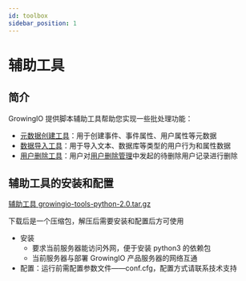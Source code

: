 ```yaml
---
id: toolbox
sidebar_position: 1
---
```


# 辅助工具

## 简介[](#jian-jie)

GrowingIO 提供脚本辅助工具帮助您实现一些批处理功能：‌

- ​[元数据创建工具](../../developer-manual/toolbox/metadata-creator)：用于创建事件、事件属性、用户属性等元数据
- ​[数据导入工具](../../developer-manual/toolbox/dataimporter)：用于导入文本、数据库等类型的用户行为和属性数据
- ​[用户删除工具](../../developer-manual/toolbox/user-delete-tool)：用户对[用户删除管理](../../product-manual/customer-data-platform/data-integration/user-del-management)中发起的待删除用户记录进行删除

## 辅助工具的安装和配置

[辅助工具 growingio-tools-python-2.0.tar.gz](/img/growingio-tools-python-2.0.tar.gz)

下载后是一个压缩包，解压后需要安装和配置后方可使用

- 安装
  - 要求当前服务器能访问外网，便于安装 python3 的依赖包
  - 当前服务器与部署 GrowingIO 产品服务器的网络互通
- 配置：运行前需配置参数文件——conf.cfg，配置方式请联系技术支持
